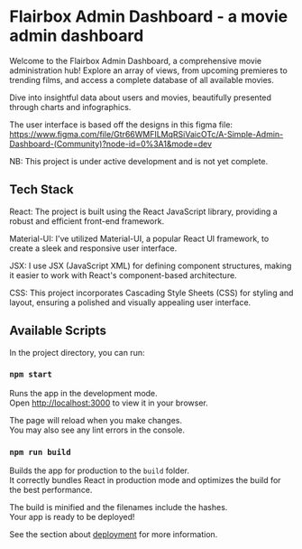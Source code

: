 # Flairbox Admin Dashboard - a movie admin dashboard

Welcome to the Flairbox Admin Dashboard, a comprehensive movie administration hub! Explore an array of views, from upcoming premieres to trending films, and access a complete database of all available movies.

Dive into insightful data about users and movies, beautifully presented through charts and infographics.

The user interface is based off the designs in this figma file: https://www.figma.com/file/Gtr66WMFILMqRSiVaicOTc/A-Simple-Admin-Dashboard-(Community)?node-id=0%3A1&mode=dev

NB: This project is under active development and is not yet complete.


## Tech Stack

React: The project is built using the React JavaScript library, providing a robust and efficient front-end framework.

Material-UI: I've utilized Material-UI, a popular React UI framework, to create a sleek and responsive user interface.

JSX: I use JSX (JavaScript XML) for defining component structures, making it easier to work with React's component-based architecture.

CSS: This project incorporates Cascading Style Sheets (CSS) for styling and layout, ensuring a polished and visually appealing user interface.


## Available Scripts

In the project directory, you can run:

### `npm start`

Runs the app in the development mode.\
Open [http://localhost:3000](http://localhost:3000) to view it in your browser.

The page will reload when you make changes.\
You may also see any lint errors in the console.


### `npm run build`

Builds the app for production to the `build` folder.\
It correctly bundles React in production mode and optimizes the build for the best performance.

The build is minified and the filenames include the hashes.\
Your app is ready to be deployed!

See the section about [deployment](https://facebook.github.io/create-react-app/docs/deployment) for more information.

